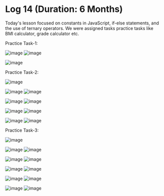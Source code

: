 # Log 14 (Duration: 6 Months)
Today's lesson focused on constants in JavaScript, if-else statements, and the use of ternary operators. We were assigned tasks practice tasks like BMI calculator, grade calculator etc.

Practice Task-1:

![image](https://github.com/md-maheen-billah/Log-15/assets/140327805/3ac8ee43-42a9-4772-9e40-0bf34c8b9a86)
![image](https://github.com/md-maheen-billah/Log-15/assets/140327805/1efd9da8-ba3f-413c-98dd-9c87b4d25c0e)

![image](https://github.com/md-maheen-billah/Log-15/assets/140327805/110b1653-b294-4c2a-a160-1dc0c83ec5de)

Practice Task-2:

![image](https://github.com/md-maheen-billah/Log-15/assets/140327805/d7dc8791-1334-44e4-830a-401d092508fc)


![image](https://github.com/md-maheen-billah/Log-15/assets/140327805/220d6f9d-10c1-4863-b1b1-71651d37412a)
![image](https://github.com/md-maheen-billah/Log-15/assets/140327805/ceb6e894-bb4e-4e79-8abb-ce897c016bcb)

![image](https://github.com/md-maheen-billah/Log-15/assets/140327805/54d60dc0-6244-4170-8e6e-88d318e08b20)
![image](https://github.com/md-maheen-billah/Log-15/assets/140327805/294e24c6-6d93-4941-9ea5-8cdb0a6c82c2)

![image](https://github.com/md-maheen-billah/Log-15/assets/140327805/c273a81d-ea9e-459d-91b2-2109a475806b)
![image](https://github.com/md-maheen-billah/Log-15/assets/140327805/41cb44e0-04d7-42f1-a25e-78d49f1eabb9)

![image](https://github.com/md-maheen-billah/Log-15/assets/140327805/07c21939-dea9-4c15-8d52-9e2f8d089ce9)
![image](https://github.com/md-maheen-billah/Log-15/assets/140327805/e9ad5cd4-1ae7-439b-9a6c-d1827ae21f4b)

Practice Task-3:

![image](https://github.com/md-maheen-billah/Log-15/assets/140327805/8ef6e09b-16c4-4d83-ad47-b842ab432213)


![image](https://github.com/md-maheen-billah/Log-15/assets/140327805/7ad20ae7-db57-424f-872f-aff5d7336518)
![image](https://github.com/md-maheen-billah/Log-15/assets/140327805/56d078b3-bf83-4fcc-8a2c-102028427009)

![image](https://github.com/md-maheen-billah/Log-15/assets/140327805/85d1f8a2-750b-4c82-b2b9-d1664f6436a1)
![image](https://github.com/md-maheen-billah/Log-15/assets/140327805/4470bc3b-2805-4b95-a50d-ad82e6ceafcb)

![image](https://github.com/md-maheen-billah/Log-15/assets/140327805/aec476f7-e631-4e48-9d9c-7e5c297bc6b7)
![image](https://github.com/md-maheen-billah/Log-15/assets/140327805/1de88a04-e86b-432f-9574-0544c8b3a870)

![image](https://github.com/md-maheen-billah/Log-15/assets/140327805/a6ab6db3-b3d5-4379-ac47-f507fc94dba3)
![image](https://github.com/md-maheen-billah/Log-15/assets/140327805/17399d74-828a-4b3e-aa5e-2ecca176f8eb)

![image](https://github.com/md-maheen-billah/Log-15/assets/140327805/78b7aa10-661e-402a-805e-546e280bdc70)
![image](https://github.com/md-maheen-billah/Log-15/assets/140327805/87993fce-b44d-4b5f-a29b-39e70c403b77)











